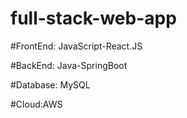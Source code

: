 # full-stack-web-app

#FrontEnd: JavaScript-React.JS

#BackEnd: Java-SpringBoot

#Database: MySQL

#Cloud:AWS
